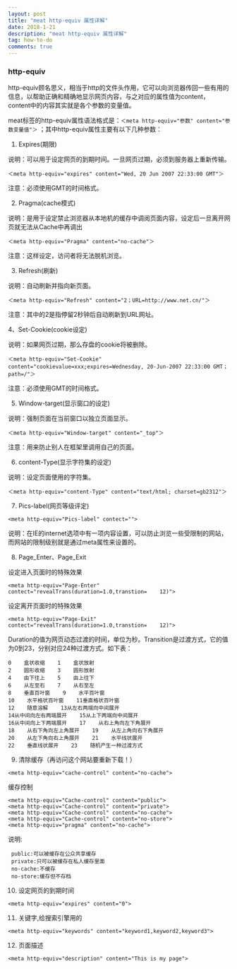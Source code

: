 ```yaml
---
layout: post
title: "meat http-equiv 属性详解"
date: 2018-1-21
description: "meat http-equiv 属性详解"
tag: how-to-do
comments: true
---
```

### http-equiv

http-equiv顾名思义，相当于http的文件头作用，它可以向浏览器传回一些有用的信息，以帮助正确和精确地显示网页内容，与之对应的属性值为content，content中的内容其实就是各个参数的变量值。

meat标签的http-equiv属性语法格式是：`＜meta http-equiv="参数" content="参数变量值"＞` ；其中http-equiv属性主要有以下几种参数：


1. Expires(期限)

说明：可以用于设定网页的到期时间。一旦网页过期，必须到服务器上重新传输。

`＜meta http-equiv="expires" content="Wed, 20 Jun 2007 22:33:00 GMT"＞  `

注意：必须使用GMT的时间格式。

2. Pragma(cache模式)

说明：是用于设定禁止浏览器从本地机的缓存中调阅页面内容，设定后一旦离开网页就无法从Cache中再调出

`＜meta http-equiv="Pragma" content="no-cache"＞`  

注意：这样设定，访问者将无法脱机浏览。

3. Refresh(刷新)

说明：自动刷新并指向新页面。

`＜meta http-equiv="Refresh" content="2；URL=http://www.net.cn/"＞  `

注意：其中的2是指停留2秒钟后自动刷新到URL网址。

4、Set-Cookie(cookie设定)

说明：如果网页过期，那么存盘的cookie将被删除。

`＜meta http-equiv="Set-Cookie" content="cookievalue=xxx;expires=Wednesday, 20-Jun-2007 22:33:00 GMT； path=/"＞  `

注意：必须使用GMT的时间格式。

5. Window-target(显示窗口的设定)

说明：强制页面在当前窗口以独立页面显示。

`＜meta http-equiv="Window-target" content="_top"＞ `

注意：用来防止别人在框架里调用自己的页面。

6. content-Type(显示字符集的设定)

说明：设定页面使用的字符集。

`＜meta http-equiv="content-Type" content="text/html; charset=gb2312"＞ `


7. Pics-label(网页等级评定)

`<meta http-equiv="Pics-label" contect="">  `

说明：在IE的internet选项中有一项内容设置，可以防止浏览一些受限制的网站，而网站的限制级别就是通过meta属性来设置的。

8. Page_Enter、Page_Exit

设定进入页面时的特殊效果

`<meta http-equiv="Page-Enter"    contect="revealTrans(duration=1.0,transtion=    12)">  `  

设定离开页面时的特殊效果

`<meta http-equiv="Page-Exit"    contect="revealTrans(duration=1.0,transtion=    12)">   `


Duration的值为网页动态过渡的时间，单位为秒。Transition是过渡方式，它的值为0到23，分别对应24种过渡方式。如下表：

    0    盒状收缩    1    盒状放射  
    2    圆形收缩    3    圆形放射  
    4    由下往上    5    由上往下  
    6    从左至右    7    从右至左  
    8    垂直百叶窗    9    水平百叶窗  
    10    水平格状百叶窗    11垂直格状百叶窗  
    12    随意溶解    13从左右两端向中间展开  
    14从中间向左右两端展开    15从上下两端向中间展开  
    16从中间向上下两端展开    17    从右上角向左下角展开  
    18    从右下角向左上角展开    19    从左上角向右下角展开  
    20    从左下角向右上角展开    21    水平线状展开  
    22    垂直线状展开    23    随机产生一种过渡方式  

9. 清除缓存（再访问这个网站要重新下载！）

`<meta http-equiv="cache-control" content="no-cache"> `

缓存控制

    <meta http-equiv="Cache-control" content="public">
    <meta http-equiv="Cache-control" content="private">
    <meta http-equiv="Cache-control" content="no-cache">
    <meta http-equiv="Cache-control" content="no-store">
    <meta http-equiv="pragma" content="no-cache">

说明:

     public:可以被缓存在公众共享缓存
     private:只可以被缓存在私人缓存里面
     no-cache:不缓存
     no-store:缓存但不存档

10. 设定网页的到期时间

`<meta http-equiv="expires" content="0">  `


11. 关键字,给搜索引擎用的

`<meta http-equiv="keywords" content="keyword1,keyword2,keyword3">  `


12. 页面描述

`<meta http-equiv="description" content="This is my page">  `
